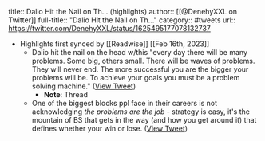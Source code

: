 title:: Dalio Hit the Nail on Th... (highlights)
author:: [[@DenehyXXL on Twitter]]
full-title:: "Dalio Hit the Nail on Th..."
category:: #tweets
url:: https://twitter.com/DenehyXXL/status/1625495177078132737

- Highlights first synced by [[Readwise]] [[Feb 16th, 2023]]
	- Dalio hit the nail on the head w/this "every day there will be many problems. Some big, others small. There will be waves of problems. They will never end. The more successful you are the bigger your problems will be. To achieve your goals you must be a problem solving machine." ([View Tweet](https://twitter.com/DenehyXXL/status/1625495177078132737))
		- **Note**: Thread
	- One of the biggest blocks ppl face in their careers is not acknowledging *the problems are the job* - strategy is easy, it's the mountain of BS that gets in the way (and how you get around it) that defines whether your win or lose. ([View Tweet](https://twitter.com/DenehyXXL/status/1625495628829831171))